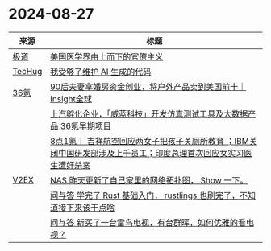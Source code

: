 ﻿# 2024-08-27

|来源|标题|
|---|---|
|[极道](https://www.jdon.com/jivejdon/rss)|[美国医学界由上而下的官僚主义](https://www.jdon.com/75183.html)|
|[TecHug](https://www.techug.com/feed)|[我受够了维护 AI 生成的代码](https://www.techug.com/post/i-m-tired-of-maintaining-ai-generated-code-843e60/)|
|[36氪](http://36kr.com/feed)|[90后夫妻拿婚房资金创业，将户外产品卖到美国前十｜Insight全球](https://36kr.com/p/2894185888684934?f=rss)|
||[上汽孵化企业，「威蓝科技」开发仿真测试工具及大数据产品 36氪早期项目](https://36kr.com/p/2922324427348614?f=rss)|
||[8点1氪｜ 吉祥航空回应两女子把孩子关厕所教育 ；IBM关闭中国研发部涉及上千员工；印度总理首次回应女实习医生遭奸杀案](https://36kr.com/p/2923660752362373?f=rss)|
|[V2EX](https://www.v2ex.com/index.xml)|[ NAS 昨天更新了自己家里的网络拓扑图， Show 一下。](https://www.v2ex.com/t/1068014#reply37)|
||[ 问与答 学完了 Rust 基础入门， rustlings 也刷完了，不知道接下来该干点啥](https://www.v2ex.com/t/1068013#reply14)|
||[ 问与答 新买了一台雷鸟电视，有台群晖，如何优雅的看电视？](https://www.v2ex.com/t/1068009#reply22)|
